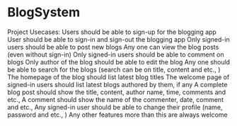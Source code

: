# BlogSystem

Project Usecases:
Users should be able to sign-up for the blogging app
User should be able to sign-in and sign-out the blogging app
Only signed-in users should be able to post new blogs
Any one can view the blog posts (even without sign-in)
Only signed-in users should be able to comment on blogs
Only author of the blog should be able to edit the blog
Any one should be able to search for the blogs (search can be on title, content and etc., )
The homepage of the blog should list latest blog titles
The welcome page of signed-in users should list latest blogs authored by them, if any
A complete blog post should show the title, content, author name, time, comments and etc.,
A comment should show the name of the commenter, date, comment and etc.,
Any signed-in user should be able to change their profile (name, password and etc., )
Any other features more than this are always welcome
